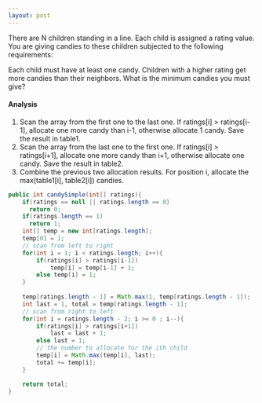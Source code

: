 ```yaml
---
layout: post
---
```


There are N children standing in a line. Each child is assigned a rating value. You are giving candies to these children subjected to the following requirements:

Each child must have at least one candy.
Children with a higher rating get more candies than their neighbors.
What is the minimum candies you must give?

#### Analysis

1. Scan the array from the first one to the last one. If ratings[i] > ratings[i-1], 
   allocate one more candy than i-1, otherwise allocate 1 candy. Save the result in table1.
1. Scan the array from the last one to the first one. If ratings[i] > ratings[i+1], allocate 
   one more candy than i+1, otherwise allocate one candy. Save the result in table2.
1. Combine the previous two allocation results. For position i, allocate the max(table1[i], table2[i]) candies.

```java
public int candySimple(int[] ratings){
    if(ratings == null || ratings.length == 0) 
      return 0;
    if(ratings.length == 1) 
      return 1;
    int[] temp = new int[ratings.length];       
    temp[0] = 1;
    // scan from left to right
    for(int i = 1; i < ratings.length; i++){
        if(ratings[i] > ratings[i-1])
            temp[i] = temp[i-1] + 1;
        else temp[i] = 1;
    }
        
    temp[ratings.length - 1] = Math.max(1, temp[ratings.length - 1]);   
    int last = 1, total = temp[ratings.length - 1];
    // scan from right to left
    for(int i = ratings.length - 2; i >= 0 ; i--){
        if(ratings[i] > ratings[i+1])
            last = last + 1;
        else last = 1;
        // the number to allocate for the ith child  
        temp[i] = Math.max(temp[i], last);
        total += temp[i];
    }

    return total;
}
```
